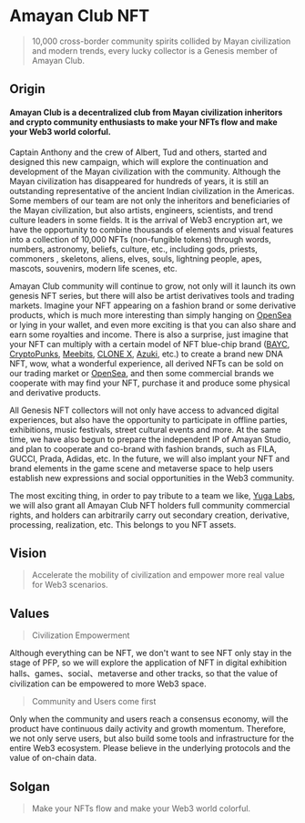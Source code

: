 # Amayan Club NFT

> 10,000 cross-border community spirits collided by Mayan civilization and modern trends, every lucky collector is a Genesis member of Amayan Club.

## Origin

<h4>Amayan Club is a decentralized club from Mayan civilization inheritors and crypto community enthusiasts to make your NFTs flow and make your Web3 world colorful.</h4>

Captain Anthony and the crew of Albert, Tud and others, started and designed this new campaign, which will explore the continuation and development of the Mayan civilization with the community. Although the Mayan civilization has disappeared for hundreds of years, it is still an outstanding representative of the ancient Indian civilization in the Americas. Some members of our team are not only the inheritors and beneficiaries of the Mayan civilization, but also artists, engineers, scientists, and trend culture leaders in some fields. It is the arrival of Web3 encryption art, we have the opportunity to combine thousands of elements and visual features into a collection of 10,000 NFTs (non-fungible tokens) through words, numbers, astronomy, beliefs, culture, etc., including gods, priests, commoners , skeletons, aliens, elves, souls, lightning people, apes, mascots, souvenirs, modern life scenes, etc.

Amayan Club community will continue to grow, not only will it launch its own genesis NFT series, but there will also be artist derivatives tools and trading markets. Imagine your NFT appearing on a fashion brand or some derivative products, which is much more interesting than simply hanging on [OpenSea](//opensea.io) or lying in your wallet, and even more exciting is that you can also share and earn some royalties and income. There is also a surprise, just imagine that your NFT can multiply with a certain model of NFT blue-chip brand ([BAYC](//opensea.io/collection/boredapeyachtclub), [CryptoPunks](//opensea.io/collection/cryptopunks), [Meebits](//opensea.io/collection/meebits), [CLONE X](//opensea.io/collection/clonex), [Azuki](//opensea.io/collection/azuki), etc.) to create a brand new DNA NFT, wow, what a wonderful experience, all derived NFTs can be sold on our trading market or [OpenSea](//opensea.io), and then some commercial brands we cooperate with may find your NFT, purchase it and produce some physical and derivative products.

All Genesis NFT collectors will not only have access to advanced digital experiences, but also have the opportunity to participate in offline parties, exhibitions, music festivals, street cultural events and more. At the same time, we have also begun to prepare the independent IP of Amayan Studio, and plan to cooperate and co-brand with fashion brands, such as FILA, GUCCI, Prada, Adidas, etc. In the future, we will also implant your NFT and brand elements in the game scene and metaverse space to help users establish new expressions and social opportunities in the Web3 community.

The most exciting thing, in order to pay tribute to a team we like, [Yuga Labs](https://yuga.com), we will also grant all Amayan Club NFT holders full community commercial rights, and holders can arbitrarily carry out secondary creation, derivative, processing, realization, etc. This belongs to you NFT assets.

## Vision

> Accelerate the mobility of civilization and empower more real value for Web3 scenarios.

## Values

> Civilization Empowerment
<p>Although everything can be NFT, we don't want to see NFT only stay in the stage of PFP, so we will explore the application of NFT in digital exhibition halls、games、social、metaverse and other tracks, so that the value of civilization can be empowered to more Web3 space.</p>

> Community and Users come first
<p>Only when the community and users reach a consensus economy, will the product have continuous daily activity and growth momentum. Therefore, we not only serve users, but also build some tools and infrastructure for the entire Web3 ecosystem. Please believe in the underlying protocols and the value of on-chain data.</p>

## Solgan

> Make your NFTs flow and make your Web3 world colorful.